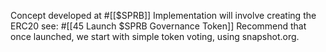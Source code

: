 Concept developed at #[[$SPRB]] 
Implementation will involve creating the ERC20 see: #[[45 Launch $SPRB Governance Token]] 
Recommend that once launched, we start with simple token voting, using snapshot.org.